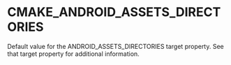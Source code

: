   

# CMAKE_ANDROID_ASSETS_DIRECTORIES  
Default value for the ANDROID_ASSETS_DIRECTORIES target property.
See that target property for additional information.  

